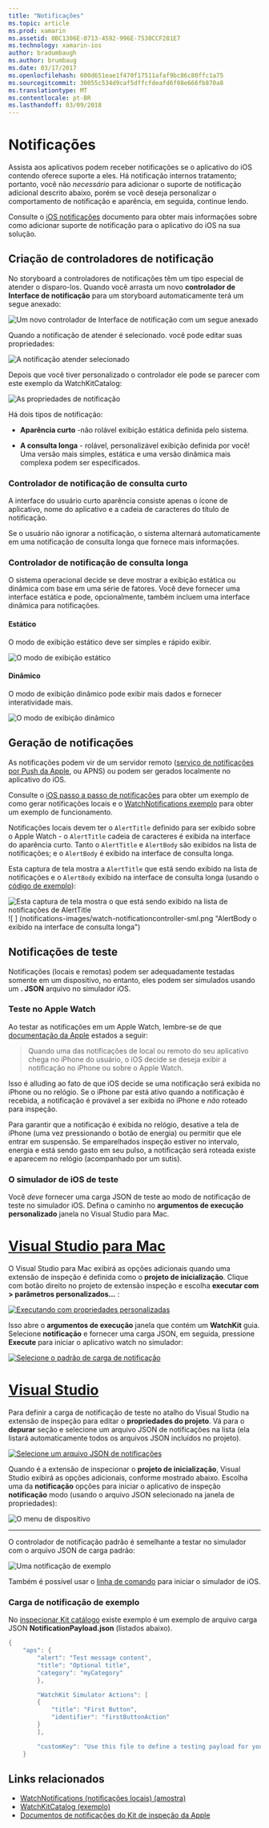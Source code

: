 ```yaml
---
title: "Notificações"
ms.topic: article
ms.prod: xamarin
ms.assetid: 0BC1306E-0713-4592-996E-7530CCF281E7
ms.technology: xamarin-ios
author: bradumbaugh
ms.author: brumbaug
ms.date: 03/17/2017
ms.openlocfilehash: 600d651eae1f470f17511afaf9bc86c80ffc1a75
ms.sourcegitcommit: 30055c534d9caf5dffcfdeafd6f08e666fb870a8
ms.translationtype: MT
ms.contentlocale: pt-BR
ms.lasthandoff: 03/09/2018
---
```

# <a name="notifications"></a>Notificações

Assista aos aplicativos podem receber notificações se o aplicativo do iOS contendo oferece suporte a eles. Há notificação internos tratamento; portanto, você não *necessário* para adicionar o suporte de notificação adicional descrito abaixo, porém se você deseja personalizar o comportamento de notificação e aparência, em seguida, continue lendo.

Consulte o [iOS notificações](~/ios/platform/user-notifications/deprecated/index.md) documento para obter mais informações sobre como adicionar suporte de notificação para o aplicativo do iOS na sua solução.

## <a name="creating-notification-controllers"></a>Criação de controladores de notificação

No storyboard a controladores de notificações têm um tipo especial de atender o disparo-los. Quando você arrasta um novo **controlador de Interface de notificação** para um storyboard automaticamente terá um segue anexado:

![](notifications-images/notification-storyboard1.png "Um novo controlador de Interface de notificação com um segue anexado")

Quando a notificação de atender é selecionado. você pode editar suas propriedades:

![](notifications-images/notification-storyboard2.png "A notificação atender selecionado")

Depois que você tiver personalizado o controlador ele pode se parecer com este exemplo da WatchKitCatalog:

![](notifications-images/notifications-segue.png "As propriedades de notificação")


Há dois tipos de notificação:

- **Aparência curto** -não rolável exibição estática definida pelo sistema.

- **A consulta longa** - rolável, personalizável exibição definida por você! Uma versão mais simples, estática e uma versão dinâmica mais complexa podem ser especificados.

### <a name="short-look-notification-controller"></a>Controlador de notificação de consulta curto

A interface do usuário curto aparência consiste apenas o ícone de aplicativo, nome do aplicativo e a cadeia de caracteres do título de notificação.

Se o usuário não ignorar a notificação, o sistema alternará automaticamente em uma notificação de consulta longa que fornece mais informações.


### <a name="long-look-notification-controller"></a>Controlador de notificação de consulta longa

O sistema operacional decide se deve mostrar a exibição estática ou dinâmica com base em uma série de fatores. Você deve fornecer uma interface estática e pode, opcionalmente, também incluem uma interface dinâmica para notificações.

#### <a name="static"></a>Estático

O modo de exibição estático deve ser simples e rápido exibir.

![](notifications-images/notification-static.png "O modo de exibição estático")

#### <a name="dynamic"></a>Dinâmico

O modo de exibição dinâmico pode exibir mais dados e fornecer interatividade mais.

![](notifications-images/notification-dynamic.png "O modo de exibição dinâmico")


## <a name="generating-notifications"></a>Geração de notificações

As notificações podem vir de um servidor remoto ([serviço de notificações por Push da Apple](https://developer.apple.com/library/ios/documentation/NetworkingInternet/Conceptual/RemoteNotificationsPG/Chapters/ApplePushService.html), ou APNS) ou podem ser gerados localmente no aplicativo do iOS.

Consulte o [iOS passo a passo de notificações](~/ios/platform/user-notifications/deprecated/local-notifications-in-ios-walkthrough.md) para obter um exemplo de como gerar notificações locais e o [WatchNotifications exemplo](https://developer.xamarin.com/samples/monotouch/WatchKit/WatchNotifications/) para obter um exemplo de funcionamento.

Notificações locais devem ter o `AlertTitle` definido para ser exibido sobre o Apple Watch - o `AlertTitle` cadeia de caracteres é exibida na interface do aparência curto. Tanto o `AlertTitle` e `AlertBody` são exibidos na lista de notificações; e o `AlertBody` é exibido na interface de consulta longa.

Esta captura de tela mostra a `AlertTitle` que está sendo exibido na lista de notificações e o `AlertBody` exibido na interface de consulta longa (usando o [código de exemplo](https://developer.xamarin.com/samples/monotouch/WatchKit/WatchNotifications/)):

![](notifications-images/watch-notificationslist-sml.png "Esta captura de tela mostra o que está sendo exibido na lista de notificações de AlertTitle") ![ ] (notifications-images/watch-notificationcontroller-sml.png "AlertBody o exibido na interface de consulta longa")

## <a name="testing-notifications"></a>Notificações de teste

Notificações (locais e remotas) podem ser adequadamente testadas somente em um dispositivo, no entanto, eles podem ser simulados usando um **. JSON** arquivo no simulador iOS.

### <a name="testing-on-apple-watch"></a>Teste no Apple Watch

Ao testar as notificações em um Apple Watch, lembre-se de que [documentação da Apple](https://developer.apple.com/library/ios/documentation/General/Conceptual/WatchKitProgrammingGuide/BasicSupport.html) estados a seguir:

> Quando uma das notificações de local ou remoto do seu aplicativo chega no iPhone do usuário, o iOS decide se deseja exibir a notificação no iPhone ou sobre o Apple Watch.

Isso é alluding ao fato de que iOS decide se uma notificação será exibida no iPhone ou no relógio. Se o iPhone par está ativo quando a notificação é recebida, a notificação é provável a ser exibida no iPhone e *não* roteado para inspeção.

Para garantir que a notificação é exibida no relógio, desative a tela de iPhone (uma vez pressionando o botão de energia) ou permitir que ele entrar em suspensão. Se emparelhados inspeção estiver no intervalo, energia e está sendo gasto em seu pulso, a notificação será roteada existe e aparecem no relógio (acompanhado por um sutis).

### <a name="testing-on-the-ios-simulator"></a>O simulador de iOS de teste

Você *deve* fornecer uma carga JSON de teste ao modo de notificação de teste no simulador iOS. Defina o caminho no **argumentos de execução personalizado** janela no Visual Studio para Mac.

# <a name="visual-studio-for-mactabvsmac"></a>[Visual Studio para Mac](#tab/vsmac)

O Visual Studio para Mac exibirá as opções adicionais quando uma extensão de inspeção é definida como o **projeto de inicialização**.
Clique com botão direito no projeto de extensão inspeção e escolha **executar com > parâmetros personalizados...** :
    
[![](notifications-images/runwith-customparams-sml.png "Executando com propriedades personalizadas")](notifications-images/runwith-customparams.png#lightbox)
    
Isso abre o **argumentos de execução** janela que contém um **WatchKit** guia. Selecione **notificação** e fornecer uma carga JSON, em seguida, pressione **Execute** para iniciar o aplicativo watch no simulador:
    
[![](notifications-images/runwith-execargs-sml.png "Selecione o padrão de carga de notificação")](notifications-images/runwith-execargs.png#lightbox)

# <a name="visual-studiotabvswin"></a>[Visual Studio](#tab/vswin)

Para definir a carga de notificação de teste no atalho do Visual Studio na extensão de inspeção para editar o **propriedades do projeto**. Vá para o **depurar** seção e selecione um arquivo JSON de notificações na lista (ela listará automaticamente todos os arquivos JSON incluídos no projeto).
    
[![](notifications-images/runwith-execargs-sml-vs.png "Selecione um arquivo JSON de notificações")](notifications-images/runwith-execargs-vs.png#lightbox)

Quando é a extensão de inspecionar o **projeto de inicialização**, Visual Studio exibirá as opções adicionais, conforme mostrado abaixo. Escolha uma da **notificação** opções para iniciar o aplicativo de inspeção **notificação** modo (usando o arquivo JSON selecionado na janela de propriedades):
    
![](notifications-images/runwith-vs.png "O menu de dispositivo")

-----

O controlador de notificação padrão é semelhante a testar no simulador com o arquivo JSON de carga padrão:

![](notifications-images/notification-debug-sml.png "Uma notificação de exemplo")

Também é possível usar o [linha de comando](~/ios/watchos/troubleshooting.md#command_line) para iniciar o simulador de iOS.

### <a name="example-notification-payload"></a>Carga de notificação de exemplo

No [inspecionar Kit catálogo](https://developer.xamarin.com/samples/monotouch/WatchKit/WatchKitCatalog/) existe exemplo é um exemplo de arquivo carga JSON **NotificationPayload.json** (listados abaixo).

```csharp
{
    "aps": {
        "alert": "Test message content",
        "title": "Optional title",
        "category": "myCategory"
        },

        "WatchKit Simulator Actions": [
        {
            "title": "First Button",
            "identifier": "firstButtonAction"
        }
        ],

        "customKey": "Use this file to define a testing payload for your notifications. The aps dictionary specifies the category, alert text and title. The WatchKit Simulator Actions array can provide info for one or more action buttons in addition to the standard Dismiss button. Any other top level keys are custom payload. If you have multiple such JSON files in your project, you'll be able to choose between them in when selecting to debug the notification interface of your Watch App."
    }
```



## <a name="related-links"></a>Links relacionados

- [WatchNotifications (notificações locais) (amostra)](https://developer.xamarin.com/samples/monotouch/WatchKit/WatchNotifications/)
- [WatchKitCatalog (exemplo)](https://developer.xamarin.com/samples/monotouch/WatchKit/WatchKitCatalog/)
- [Documentos de notificações do Kit de inspeção da Apple](https://developer.apple.com/library/ios/documentation/General/Conceptual/WatchKitProgrammingGuide/BasicSupport.html)
